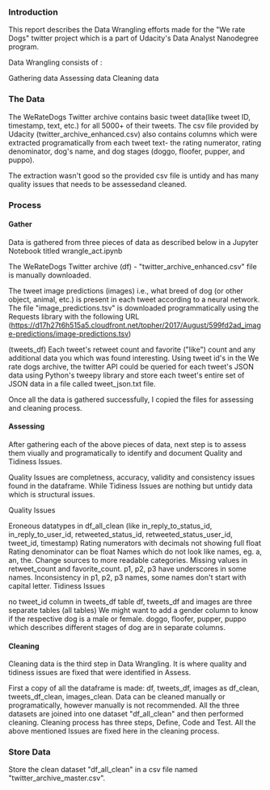 ### Introduction
This report describes the Data Wrangling efforts made for the "We rate Dogs" twitter project which is a part of Udacity's Data Analyst Nanodegree program.

Data Wrangling consists of :

Gathering data
Assessing data
Cleaning data

### The Data
The WeRateDogs Twitter archive contains basic tweet data(like tweet ID, timestamp, text, etc.) for all 5000+ of their tweets. The csv file provided by Udacity (twitter_archive_enhanced.csv) also contains columns which were extracted programatically from each tweet text- the rating numerator, rating denominator, dog's name, and dog stages (doggo, floofer, pupper, and puppo).

The extraction wasn't good so the provided csv file is untidy and has many quality issues that needs to be assessedand cleaned.

### Process

#### Gather
Data is gathered from three pieces of data as described below in a Jupyter Notebook titled wrangle_act.ipynb

The WeRateDogs Twitter archive (df) - "twitter_archive_enhanced.csv" file is manually downloaded.

The tweet image predictions (images) i.e., what breed of dog (or other object, animal, etc.) is present in each tweet according to a neural network. The file "image_predictions.tsv" is downloaded programmatically using the Requests library with the following URL (https://d17h27t6h515a5.cloudfront.net/topher/2017/August/599fd2ad_image-predictions/image-predictions.tsv)

(tweets_df) Each tweet's retweet count and favorite ("like") count and any additional data you which was found interesting. Using tweet id's in the We rate dogs archive, the twitter API could be queried for each tweet's JSON data using Python's tweepy library and store each tweet's entire set of JSON data in a file called tweet_json.txt file.

Once all the data is gathered successfully, I copied the files for assessing and cleaning process.

#### Assessing
After gathering each of the above pieces of data, next step is to assess them viually and programatically to identify and document Quality and Tidiness Issues.

Quality Issues are completness, accuracy, validity and consistency issues found in the dataframe. While Tidiness Issues are nothing but untidy data which is structural issues.

Quality Issues

Eroneous datatypes in df_all_clean (like in_reply_to_status_id, in_reply_to_user_id, retweeted_status_id, retweeted_status_user_id, tweet_id, timestamp)
Rating numerators with decimals not showing full float
Rating denominator can be float
Names which do not look like names, eg. a, an, the.
Change sources to more readable categories.
Missing values in retweet_count and favorite_count.
p1, p2, p3 have underscores in some names.
Inconsistency in p1, p2, p3 names, some names don't start with capital letter.
Tidiness Issues

no tweet_id column in tweets_df table
df, tweets_df and images are three separate tables (all tables)
We might want to add a gender column to know if the respective dog is a male or female.
doggo, floofer, pupper, puppo which describes different stages of dog are in separate columns.

#### Cleaning

Cleaning data is the third step in Data Wrangling. It is where quality and tidiness issues are fixed that were identified in Assess.

First a copy of all the dataframe is made: df, tweets_df, images as df_clean, tweets_df_clean, images_clean. Data can be cleaned manually or programatically, however manually is not recommended. All the three datasets are joined into one dataset "df_all_clean" and then performed cleaning. Cleaning process has three steps, Define, Code and Test. All the above mentioned Issues are fixed here in the cleaning process.

### Store Data
Store the clean dataset "df_all_clean" in a csv file named "twitter_archive_master.csv".
